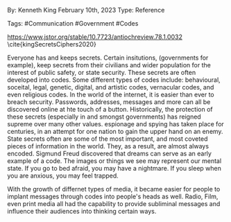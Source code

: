By: Kenneth King
February 10th, 2023
Type: Reference

Tags: #Communication #Government #Codes

https://www.jstor.org/stable/10.7723/antiochreview.78.1.0032
\cite{kingSecretsCiphers2020}

Everyone has and keeps secrets. Certain insitutions, (governments for example), keep secrets from their civilians and wider population for the interest of public safety, or state security. These secrets are often developed into codes. Some different types of codes include: behavioural, soceital, legal, genetic, digital, and artistic codes, vernacular codes, and even religious codes. In the world of the internet, it is easier than ever to breach security. Passwords, addresses, messages and more can all be discovered online at hte touch of a button. Historically, the protection of these secrets (especially in and smongst governments) has reigned supreme over many other values. espionage and spying has taken place for centuries, in an attempt for one nation to gain the upper hand on an enemy. State secrets often are some of the most important, and most coveted pieces of information in the world. They, as a result, are almost always encoded. Sigmund Freud discovered that dreams can serve as an early example of a code. The images or things we see may represent our mental state. If you go to bed afraid, you may have a nightmare. If you sleep when you are anxious, you may feel trapped. 

With the growth of differnet types of media, it became easier for people to implant messages through codes into people's heads as well. Radio, Film, even print media all had the capability to provide subliminal messages and influence their audiences into thinking certain ways. 